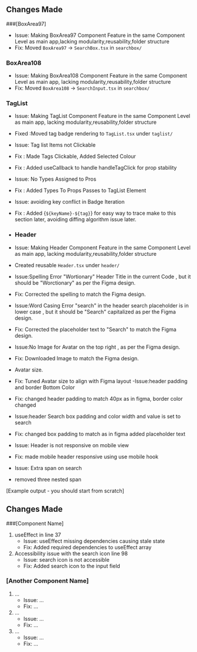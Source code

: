 ## Changes Made

###[BoxArea97]
- Issue: Making BoxArea97 Component Feature in the same Component Level as main app,lacking  modularity,reusability,folder structure
- Fix: Moved `BoxArea97` → `SearchBox.tsx` in `searchbox/`

### BoxArea108
- Issue: Making BoxArea108 Component Feature in the same Component Level as main app, lacking  modularity,reusability,folder structure
- Fix: Moved `BoxArea108` → `SearchInput.tsx` in `searchbox/`

### TagList
- Issue: Making TagList Component Feature in the same Component Level as main app, lacking  modularity,reusability,folder structure
- Fixed :Moved tag badge rendering to `TagList.tsx` under `taglist/`
- Issue: Tag list Items not Clickable
- Fix : Made Tags Clickable, Added Selected Colour 
- Fix : Added useCallback to handle handleTagClick for prop stability
- Issue: No Types Assigned to Pros
- Fix :  Added Types To Props Passes to TagList Element
- Issue: avoiding key conflict in Badge Iteration
- Fix :  Added {`${keyName}-${tag}`} for easy way to trace make to this section later, avoiding diffing algorithm issue later.

- ### Header
- Issue: Making Header Component Feature in the same Component Level as main app, lacking  modularity,reusability,folder structure
- Created reusable `Header.tsx` under `header/`
- Issue:Spelling Error "Wortionary" Header Title in the current Code , but it should be "Worctionary" as per the Figma design.
- Fix:  Corrected the spelling to match the Figma design.
- Issue:Word Casing Error "search" in the header search placeholder is in lower case , but it should be "Search" capitalized as per the Figma design.
- Fix:  Corrected the placeholder text to "Search" to match the Figma design.
- Issue:No Image for Avatar on the top right , as per the Figma design.
- Fix: Downloaded Image to match the Figma design.
- Avatar size.
-  Fix: Tuned Avatar size to align with Figma layout
-Issue:header padding and border Bottom Color
-  Fix: changed header padding to match 40px as in figma, border color changed
- Issue:header Search box padding and color width and value is set to search
-  Fix: changed box padding to match  as in figma added placeholder text
- Issue: Header is not responsive on mobile view
-  Fix: made mobile header responsive using use mobile hook
- Issue: Extra span on search
-  removed three nested span




[Example output - you should start from scratch]

## Changes Made

###[Component Name]

1. useEffect in line 37
   - Issue: useEffect missing dependencies causing stale state
   - Fix: Added required dependencies to useEffect array
2. Accessibility issue with the search icon line 98
   - Issue: search icon is not accessible
   - Fix: Added search icon to the input field

### [Another Component Name]

1. ...
   - Issue: ...
   - Fix: ...
2. ...
   - Issue: ...
   - Fix: ...
3. ...
   - Issue: ...
   - Fix: ...
